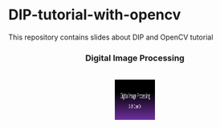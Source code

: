 # DIP-tutorial-with-opencv

This repository contains slides about DIP and OpenCV tutorial


<h3 align="center">Digital Image Processing</h3>
<!-- PROJECT LOGO -->
<br />
<div align="center">
  <a href="https://github.com/othneildrew/Best-README-Template">
    <img src="logo.png" alt="Logo" width="80" height="80">
  </a>
</div>
